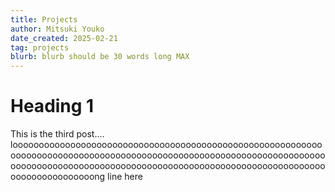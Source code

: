 ```yaml
---
title: Projects
author: Mitsuki Youko
date_created: 2025-02-21
tag: projects
blurb: blurb should be 30 words long MAX
---
```


# Heading 1

This is the third post.... looooooooooooooooooooooooooooooooooooooooooooooooooooooooooooooooooooooooooooooooooooooooooooooooooooooooooooooooooooooooooooooooooooooooooooooooooooooooooooooooooooooooooooooooooooooooooooooooooong line here